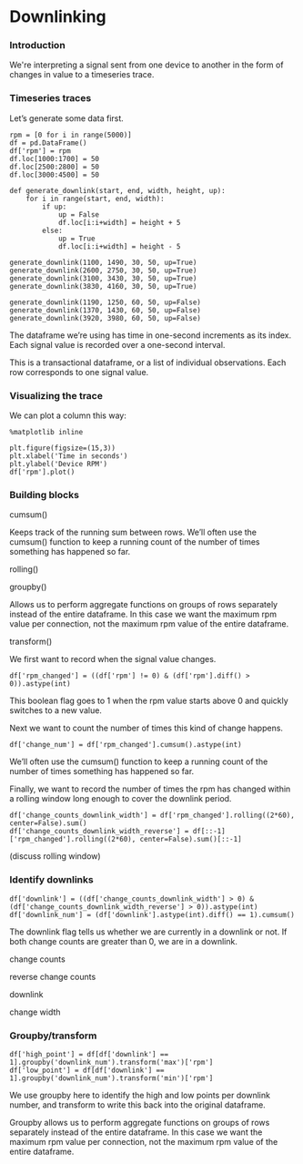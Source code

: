 # Downlinking

### Introduction

We're interpreting a signal sent from one device to another in the form of changes in value to a timeseries trace. 

### Timeseries traces

Let’s generate some data first.

```
rpm = [0 for i in range(5000)]
df = pd.DataFrame()
df['rpm'] = rpm
df.loc[1000:1700] = 50
df.loc[2500:2800] = 50
df.loc[3000:4500] = 50
        
def generate_downlink(start, end, width, height, up):
    for i in range(start, end, width):
        if up:
            up = False
            df.loc[i:i+width] = height + 5
        else:
            up = True
            df.loc[i:i+width] = height - 5

generate_downlink(1100, 1490, 30, 50, up=True)
generate_downlink(2600, 2750, 30, 50, up=True)
generate_downlink(3100, 3430, 30, 50, up=True)
generate_downlink(3830, 4160, 30, 50, up=True)

generate_downlink(1190, 1250, 60, 50, up=False)
generate_downlink(1370, 1430, 60, 50, up=False)
generate_downlink(3920, 3980, 60, 50, up=False)
```

The dataframe we’re using has time in one-second increments as its index. Each signal value is recorded over a one-second interval.

This is a transactional dataframe, or a list of individual observations. Each row corresponds to one signal value. 

### Visualizing the trace

We can plot a column this way:

```
%matplotlib inline

plt.figure(figsize=(15,3))
plt.xlabel('Time in seconds')
plt.ylabel('Device RPM')
df['rpm'].plot()
```


### Building blocks

cumsum()

Keeps track of the running sum between rows. We’ll often use the cumsum() function to keep a running count of the number of times something has happened so far. 

rolling()

groupby()

Allows us to perform aggregate functions on groups of rows separately instead of the entire dataframe. In this case we want the maximum rpm value per connection, not the maximum rpm value of the entire dataframe.

transform()

We first want to record when the signal value changes. 

```
df['rpm_changed'] = ((df['rpm'] != 0) & (df['rpm'].diff() > 0)).astype(int)
```


This boolean flag goes to 1 when the rpm value starts above 0 and quickly switches to a new value. 

Next we want to  count the number of times this kind of change happens. 

```
df['change_num'] = df['rpm_changed'].cumsum().astype(int)
```

We’ll often use the cumsum() function to keep a running count of the number of times something has happened so far. 

Finally, we want to record the number of times the rpm has changed within a rolling window long enough to cover the downlink period.

```
df['change_counts_downlink_width'] = df['rpm_changed'].rolling((2*60), center=False).sum()
df['change_counts_downlink_width_reverse'] = df[::-1]['rpm_changed'].rolling((2*60), center=False).sum()[::-1]
```
(discuss rolling window)

### Identify downlinks

```
df['downlink'] = ((df['change_counts_downlink_width'] > 0) & (df['change_counts_downlink_width_reverse'] > 0)).astype(int)
df['downlink_num'] = (df['downlink'].astype(int).diff() == 1).cumsum() 
```

The downlink flag tells us whether we are currently in a downlink or not. If both change counts are greater than 0, we are in a downlink. 

change counts



reverse change counts



downlink



change width



### Groupby/transform

```
df['high_point'] = df[df['downlink'] == 1].groupby('downlink_num').transform('max')['rpm']
df['low_point'] = df[df['downlink'] == 1].groupby('downlink_num').transform('min')['rpm']
```

We use groupby here to identify the high and low points per downlink number, and transform to write this back into the original dataframe.

Groupby allows us to perform aggregate functions on groups of rows separately instead of the entire dataframe. In this case we want the maximum rpm value per connection, not the maximum rpm value of the entire dataframe. 

